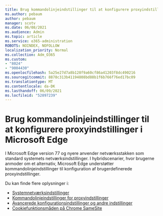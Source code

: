 ```yaml
---
title: Brug kommandolinjeindstillinger til at konfigurere proxyindstillinger i Microsoft Edge
ms.author: pebaum
author: pebaum
manager: scotv
ms.date: 06/08/2021
ms.audience: Admin
ms.topic: article
ms.service: o365-administration
ROBOTS: NOINDEX, NOFOLLOW
localization_priority: Normal
ms.collection: Adm_O365
ms.custom:
- "8024"
- "9004430"
ms.openlocfilehash: 5a25e27d7a8b128f9a60cf86a41203f8dc490216
ms.sourcegitcommit: 8878c313b41194808bd88b1f6b766f76ed17bc09
ms.translationtype: MT
ms.contentlocale: da-DK
ms.lasthandoff: 06/09/2021
ms.locfileid: "52897239"
---
```

# <a name="use-command-line-options-to-configure-proxy-settings-in-microsoft-edge"></a>Brug kommandolinjeindstillinger til at konfigurere proxyindstillinger i Microsoft Edge

I Microsoft Edge version 77 og nyere anvender netværksstakken som standard systemets netværksindstillinger. I hybridscenarier, hvor brugerne anmoder om et alternativ, Microsoft Edge understøtter kommandolinjeindstillinger til konfiguration af brugerdefinerede proxyindstillinger. 

Du kan finde flere oplysninger i:

- [Systemnetværksindstillinger](/deployedge/edge-learnmore-cmdline-options-proxy-settings#system-network-settings)
- [Kommandolinjeindstillinger for proxyindstillinger](/deployedge/edge-learnmore-cmdline-options-proxy-settings#system-network-settings)
- [Avancerede konfigurationsindstillinger og andre indstillinger](https://go.microsoft.com/fwlink/?linkid=2134293)
- [Cookiefunktionsmåden på Chrome SameSite](/office365/troubleshoot/miscellaneous/chrome-behavior-affects-applications)
